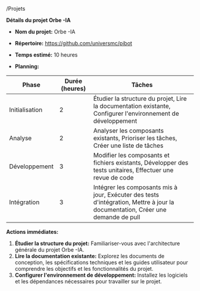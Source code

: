 



/Projets

**Détails du projet Orbe -IA**

* **Nom du projet:** Orbe -IA

* **Répertoire:** https://github.com/universmc/pibot

* **Temps estimé:** 10 heures

* **Planning:**

| Phase | Durée (heures) | Tâches |
|---|---|---|
| Initialisation | 2 | Étudier la structure du projet, Lire la documentation existante, Configurer l'environnement de développement |
| Analyse | 2 | Analyser les composants existants, Prioriser les tâches, Créer une liste de tâches |
| Développement | 3 | Modifier les composants et fichiers existants, Développer des tests unitaires, Effectuer une revue de code |
| Intégration | 3 | Intégrer les composants mis à jour, Exécuter des tests d'intégration, Mettre à jour la documentation, Créer une demande de pull |


**Actions immédiates:**

1.  **Étudier la structure du projet:** Familiariser-vous avec l'architecture générale du projet Orbe -IA.
2.  **Lire la documentation existante:** Explorez les documents de conception, les spécifications techniques et les guides utilisateur pour comprendre les objectifs et les fonctionnalités du projet.
3.  **Configurer l'environnement de développement:** Installez les logiciels et les dépendances nécessaires pour travailler sur le projet.




